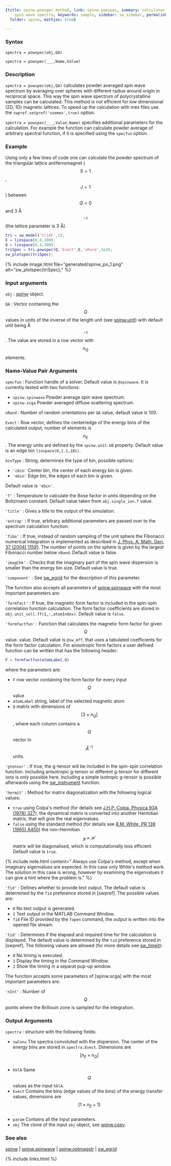 ```yaml
---
{title: spinw.powspec method, link: spinw.powspec, summary: calculates powder averaged
    spin wave spectra, keywords: sample, sidebar: sw_sidebar, permalink: spinw_powspec,
  folder: spinw, mathjax: true}

---
```

 
### Syntax
 
`spectra = powspec(obj,QA)`
 
`spectra = powspec(___,Name,Value)`
 
### Description
 
`spectra = powspec(obj,QA)` calculates powder averaged spin wave spectrum
by averaging over spheres with different radius around origin in
reciprocal space. This way the spin wave spectrum of polycrystalline
samples can be calculated. This method is not efficient for low
dimensional (2D, 1D) magnetic lattices. To speed up the calculation with
mex files use the `swpref.setpref('usemex',true)` option. 
 
`spectra = powspec(___,Value,Name)` specifies additional parameters for
the calculation. For example the function can calculate powder average of
arbitrary spectral function, if it is specified using the `specfun`
option. 
 
### Example
 
Using only a few lines of code one can calculate the powder spectrum of
the triangular lattice antiferromagnet ($$S=1$$, $$J=1$$) between $$Q=0$$ and 3
Å$$^{-1}$$ (the lattice parameter is 3 Å).
 
```matlab
tri = sw_model('triAF',1);
E = linspace(0,4,100);
Q = linspace(0,4,300);
triSpec = tri.powspec(Q,'Evect',E,'nRand',1e3);
sw_plotspec(triSpec);
```
 
{% include image.html file="generated/spinw_po_1.png" alt="sw_plotspec(triSpec);" %}
 
### Input arguments
 
`obj`
: [spinw](spinw) object.
 
`QA`
: Vector containing the $$Q$$ values in units of the inverse of the length
unit (see [spinw.unit](spinw_unit)) with default unit being Å$$^{-1}$$. The
value are stored in a row vector with $$n_Q$$ elements.
 
### Name-Value Pair Arguments
 
`specfun`
: Function handle of a solver. Default value is `@spinwave`. It is
  currently tested with two functions:
 
  * `spinw.spinwave` 	Powder average spin wave spectrum.
  * `spinw.scga`      Powder averaged diffuse scattering spectrum.
 
`nRand`
: Number of random orientations per `QA` value, default value is 100.
 
`Evect`
: Row vector, defines the center/edge of the energy bins of the
  calculated output, number of elements is $$n_E$$. The energy units are
  defined by the `spinw.unit.kB` property. Default value is an edge bin
  `linspace(0,1.1,101)`.
 
`binType`
: String, determines the type of bin, possible options:
  * `'cbin'`    Center bin, the center of each energy bin is given.
  * `'ebin'`    Edge bin, the edges of each bin is given.
 
  Default value is `'ebin'`.
 
`'T'`
: Temperature to calculate the Bose factor in units
  depending on the Boltzmann constant. Default value taken from
  `obj.single_ion.T` value.
 
`'title'`
: Gives a title to the output of the simulation.
 
`'extrap'`
: If true, arbitrary additional parameters are passed over to
  the spectrum calculation function.
 
`'fibo'`
: If true, instead of random sampling of the unit sphere the Fibonacci
  numerical integration is implemented as described in
  [J. Phys. A: Math. Gen. 37 (2004)
  11591](http://iopscience.iop.org/article/10.1088/0305-4470/37/48/005/meta).
  The number of points on the sphere is given by the largest
  Fibonacci number below `nRand`. Default value is false.
 
`'imagChk'`
: Checks that the imaginary part of the spin wave dispersion is
  smaller than the energy bin size. Default value is true.
 
`'component'`
: See [sw_egrid](sw_egrid) for the description of this parameter.
 
The function also accepts all parameters of [spinw.spinwave](spinw_spinwave) with the
most important parameters are:
 
`'formfact'`
: If true, the magnetic form factor is included in the spin-spin
  correlation function calculation. The form factor coefficients are
  stored in `obj.unit_cell.ff(1,:,atomIndex)`. Default value is `false`.
 
`'formfactfun'`
: Function that calculates the magnetic form factor for given $$Q$$ value.
  value. Default value is `@sw_mff`, that uses a tabulated coefficients
  for the form factor calculation. For anisotropic form factors a user
  defined function can be written that has the following header:
  ```matlab
  F = formfactfun(atomLabel,Q)
  ```
  where the parameters are:
  * `F`           row vector containing the form factor for every input 
                  $$Q$$ value
  * `atomLabel`   string, label of the selected magnetic atom
  * `Q`           matrix with dimensions of $$[3\times n_Q]$$, where each
                  column contains a $$Q$$ vector in $$Å^{-1}$$ units.
 
`'gtensor'`
: If true, the g-tensor will be included in the spin-spin correlation
  function. Including anisotropic g-tensor or different
  g-tensor for different ions is only possible here. Including a simple
  isotropic g-tensor is possible afterwards using the [sw_instrument](sw_instrument)
  function.
 
`'hermit'`
: Method for matrix diagonalization with the following logical values:
  
  * `true`    using Colpa's method (for details see [J.H.P. Colpa, Physica 93A (1978) 327](http://www.sciencedirect.com/science/article/pii/0378437178901607)),
              the dynamical matrix is converted into another Hermitian
              matrix, that will give the real eigenvalues.
  * `false`   using the standard method (for details see [R.M. White, PR 139 (1965) A450](https://journals.aps.org/pr/abstract/10.1103/PhysRev.139.A450))
              the non-Hermitian $$\mathcal{g}\times \mathcal{H}$$ matrix
              will be diagonalised, which is computationally less
              efficient. Default value is `true`.
 
{% include note.html content=" Always use Colpa's method, except when imaginary eigenvalues are
  expected. In this case only White's method work. The solution in this
  case is wrong, however by examining the eigenvalues it can give a hint
  where the problem is." %}
 
`'fid'`
: Defines whether to provide text output. The default value is determined
  by the `fid` preference stored in [swpref]. The possible values are:
  * `0`   No text output is generated.
  * `1`   Text output in the MATLAB Command Window.
  * `fid` File ID provided by the `fopen` command, the output is written
          into the opened file stream.
 
`'tid'`
: Determines if the elapsed and required time for the calculation is
  displayed. The default value is determined by the `tid` preference
  stored in [swpref]. The following values are allowed (for more details
  see [sw_timeit](sw_timeit)):
  * `0` No timing is executed.
  * `1` Display the timing in the Command Window.
  * `2` Show the timing in a separat pup-up window.
 
The function accepts some parameters of [spinw.scga] with the most important
parameters are:
 
`'nInt'`
: Number of $$Q$$ points where the Brillouin zone is sampled for the
  integration.
 
### Output Arguments
 
`spectra`
: structure with the following fields:
 
  * `swConv` The spectra convoluted with the dispersion. The center
    of the energy bins are stored in `spectra.Evect`. Dimensions are
    $$[n_E\times n_Q]$$.
  * `hklA` Same $$Q$$ values as the input `hklA`.
  * `Evect` Contains the bins (edge values of the bins) of the energy transfer
    values, dimensions are $$[1\times n_E+1]$$.
  * `param` Contains all the input parameters.
  * `obj` The clone of the input `obj` object, see [spinw.copy](spinw_copy).
 
### See also
 
[spinw](spinw) \| [spinw.spinwave](spinw_spinwave) \| [spinw.optmagstr](spinw_optmagstr) \| [sw_egrid](sw_egrid)
 

{% include links.html %}
